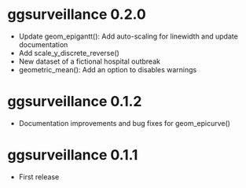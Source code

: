 # ggsurveillance 0.2.0

-   Update geom_epigantt(): Add auto-scaling for linewidth and update documentation
-   Add scale_y_discrete_reverse()
-   New dataset of a fictional hospital outbreak
-   geometric_mean(): Add an option to disables warnings

# ggsurveillance 0.1.2

-   Documentation improvements and bug fixes for geom_epicurve()

# ggsurveillance 0.1.1

-   First release
